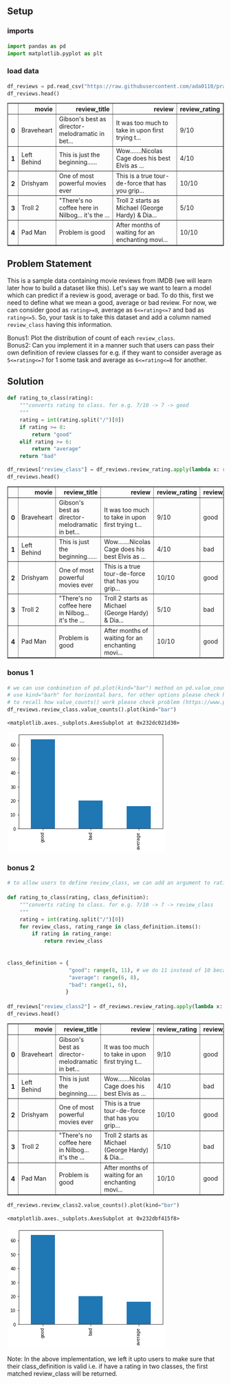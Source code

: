 
## Setup

### imports


```python
import pandas as pd
import matplotlib.pyplot as plt
```

### load data


```python
df_reviews = pd.read_csv("https://raw.githubusercontent.com/ada0110/practice-problems/main/df_reviews_sample.csv")
df_reviews.head()
```




<div>
<style scoped>
    .dataframe tbody tr th:only-of-type {
        vertical-align: middle;
    }

    .dataframe tbody tr th {
        vertical-align: top;
    }

    .dataframe thead th {
        text-align: right;
    }
</style>
<table border="1" class="dataframe">
  <thead>
    <tr style="text-align: right;">
      <th></th>
      <th>movie</th>
      <th>review_title</th>
      <th>review</th>
      <th>review_rating</th>
    </tr>
  </thead>
  <tbody>
    <tr>
      <th>0</th>
      <td>Braveheart</td>
      <td>Gibson's best as director- melodramatic in bet...</td>
      <td>It was too much to take in upon first trying t...</td>
      <td>9/10</td>
    </tr>
    <tr>
      <th>1</th>
      <td>Left Behind</td>
      <td>This is just the beginning......</td>
      <td>Wow.......Nicolas Cage does his best Elvis as ...</td>
      <td>4/10</td>
    </tr>
    <tr>
      <th>2</th>
      <td>Drishyam</td>
      <td>One of most powerful movies ever</td>
      <td>This is a true tour-de-force that has you grip...</td>
      <td>10/10</td>
    </tr>
    <tr>
      <th>3</th>
      <td>Troll 2</td>
      <td>"There's no coffee here in Nilbog... it's the ...</td>
      <td>Troll 2 starts as Michael (George Hardy) &amp; Dia...</td>
      <td>5/10</td>
    </tr>
    <tr>
      <th>4</th>
      <td>Pad Man</td>
      <td>Problem is good</td>
      <td>After months of waiting for an enchanting movi...</td>
      <td>10/10</td>
    </tr>
  </tbody>
</table>
</div>



## Problem Statement
This is a sample data containing movie reviews from IMDB (we will learn later how to build a dataset like this). Let's say we want to learn a model which can predict if a review is good, average or bad. To do this, first we need to define what we mean a good, average or bad review. For now, we can consider good as `rating>=8`, average as `6<=rating<=7` and bad as `rating<=5`. So, your task is to take this dataset and add a column named `review_class` having this information. 

Bonus1: Plot the distribution of count of each `review_class`.  
Bonus2: Can you implement it in a manner such that users can pass their own definition of review classes for e.g. if they want to consider average as `5<=rating<=7` for 1 some task and average as `6<=rating<=8` for another. 


## Solution


```python
def rating_to_class(rating):
    """converts rating to class. for e.g. 7/10 -> 7 -> good
    """
    rating = int(rating.split("/")[0])
    if rating >= 8:
        return "good"
    elif rating >= 6:
        return "average"
    return "bad"
```


```python
df_reviews["review_class"] = df_reviews.review_rating.apply(lambda x: rating_to_class(x))
df_reviews.head()
```




<div>
<style scoped>
    .dataframe tbody tr th:only-of-type {
        vertical-align: middle;
    }

    .dataframe tbody tr th {
        vertical-align: top;
    }

    .dataframe thead th {
        text-align: right;
    }
</style>
<table border="1" class="dataframe">
  <thead>
    <tr style="text-align: right;">
      <th></th>
      <th>movie</th>
      <th>review_title</th>
      <th>review</th>
      <th>review_rating</th>
      <th>review_class</th>
    </tr>
  </thead>
  <tbody>
    <tr>
      <th>0</th>
      <td>Braveheart</td>
      <td>Gibson's best as director- melodramatic in bet...</td>
      <td>It was too much to take in upon first trying t...</td>
      <td>9/10</td>
      <td>good</td>
    </tr>
    <tr>
      <th>1</th>
      <td>Left Behind</td>
      <td>This is just the beginning......</td>
      <td>Wow.......Nicolas Cage does his best Elvis as ...</td>
      <td>4/10</td>
      <td>bad</td>
    </tr>
    <tr>
      <th>2</th>
      <td>Drishyam</td>
      <td>One of most powerful movies ever</td>
      <td>This is a true tour-de-force that has you grip...</td>
      <td>10/10</td>
      <td>good</td>
    </tr>
    <tr>
      <th>3</th>
      <td>Troll 2</td>
      <td>"There's no coffee here in Nilbog... it's the ...</td>
      <td>Troll 2 starts as Michael (George Hardy) &amp; Dia...</td>
      <td>5/10</td>
      <td>bad</td>
    </tr>
    <tr>
      <th>4</th>
      <td>Pad Man</td>
      <td>Problem is good</td>
      <td>After months of waiting for an enchanting movi...</td>
      <td>10/10</td>
      <td>good</td>
    </tr>
  </tbody>
</table>
</div>



### bonus 1


```python
# we can use conbination of pd.plot(kind="bar") method on pd.value_counts() to plot the distribution of review class
# use kind="barh" for horizontal bars, for other options please check https://pandas.pydata.org/docs/reference/api/pandas.DataFrame.plot.html
# to recall how value_counts() work please check problem (https://www.practiceprobs.com/problemsets/python-pandas/series/baby-names/)
df_reviews.review_class.value_counts().plot(kind="bar")
```




    <matplotlib.axes._subplots.AxesSubplot at 0x232dc021d30>




![png](output_10_1.png)


### bonus 2


```python
# to allow users to define review_class, we can add an argument to rating_to_class() method

def rating_to_class(rating, class_definition):
    """converts rating to class. for e.g. 7/10 -> 7 -> review_class
    """
    rating = int(rating.split("/")[0])
    for review_class, rating_range in class_definition.items():
        if rating in rating_range:
            return review_class


class_definition = {
                    "good": range(8, 11), # we do 11 instead of 10 because range() returns range object from [start, end-1]
                    "average": range(6, 8), 
                    "bad": range(1, 6),
                   }

df_reviews["review_class2"] = df_reviews.review_rating.apply(lambda x: rating_to_class(x, class_definition))
df_reviews.head()
```




<div>
<style scoped>
    .dataframe tbody tr th:only-of-type {
        vertical-align: middle;
    }

    .dataframe tbody tr th {
        vertical-align: top;
    }

    .dataframe thead th {
        text-align: right;
    }
</style>
<table border="1" class="dataframe">
  <thead>
    <tr style="text-align: right;">
      <th></th>
      <th>movie</th>
      <th>review_title</th>
      <th>review</th>
      <th>review_rating</th>
      <th>review_class</th>
      <th>review_class2</th>
    </tr>
  </thead>
  <tbody>
    <tr>
      <th>0</th>
      <td>Braveheart</td>
      <td>Gibson's best as director- melodramatic in bet...</td>
      <td>It was too much to take in upon first trying t...</td>
      <td>9/10</td>
      <td>good</td>
      <td>good</td>
    </tr>
    <tr>
      <th>1</th>
      <td>Left Behind</td>
      <td>This is just the beginning......</td>
      <td>Wow.......Nicolas Cage does his best Elvis as ...</td>
      <td>4/10</td>
      <td>bad</td>
      <td>bad</td>
    </tr>
    <tr>
      <th>2</th>
      <td>Drishyam</td>
      <td>One of most powerful movies ever</td>
      <td>This is a true tour-de-force that has you grip...</td>
      <td>10/10</td>
      <td>good</td>
      <td>good</td>
    </tr>
    <tr>
      <th>3</th>
      <td>Troll 2</td>
      <td>"There's no coffee here in Nilbog... it's the ...</td>
      <td>Troll 2 starts as Michael (George Hardy) &amp; Dia...</td>
      <td>5/10</td>
      <td>bad</td>
      <td>bad</td>
    </tr>
    <tr>
      <th>4</th>
      <td>Pad Man</td>
      <td>Problem is good</td>
      <td>After months of waiting for an enchanting movi...</td>
      <td>10/10</td>
      <td>good</td>
      <td>good</td>
    </tr>
  </tbody>
</table>
</div>




```python
df_reviews.review_class2.value_counts().plot(kind="bar")
```




    <matplotlib.axes._subplots.AxesSubplot at 0x232dbf415f8>




![png](output_13_1.png)


Note: In the above implementation, we left it upto users to make sure that their class_definition is valid i.e. if have a rating in two classes, the first matched review_class will be returned. 
